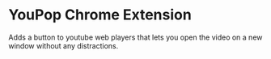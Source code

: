 # YouPop Chrome Extension
Adds a button to youtube web players that lets you open the video on a new window without any distractions.
